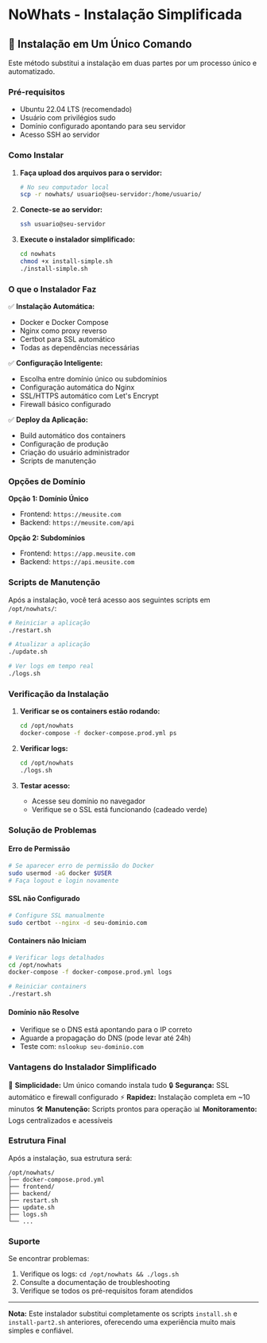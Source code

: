 # NoWhats - Instalação Simplificada

## 🚀 Instalação em Um Único Comando

Este método substitui a instalação em duas partes por um processo único e automatizado.

### Pré-requisitos

- Ubuntu 22.04 LTS (recomendado)
- Usuário com privilégios sudo
- Domínio configurado apontando para seu servidor
- Acesso SSH ao servidor

### Como Instalar

1. **Faça upload dos arquivos para o servidor:**
   ```bash
   # No seu computador local
   scp -r nowhats/ usuario@seu-servidor:/home/usuario/
   ```

2. **Conecte-se ao servidor:**
   ```bash
   ssh usuario@seu-servidor
   ```

3. **Execute o instalador simplificado:**
   ```bash
   cd nowhats
   chmod +x install-simple.sh
   ./install-simple.sh
   ```

### O que o Instalador Faz

✅ **Instalação Automática:**
- Docker e Docker Compose
- Nginx como proxy reverso
- Certbot para SSL automático
- Todas as dependências necessárias

✅ **Configuração Inteligente:**
- Escolha entre domínio único ou subdomínios
- Configuração automática do Nginx
- SSL/HTTPS automático com Let's Encrypt
- Firewall básico configurado

✅ **Deploy da Aplicação:**
- Build automático dos containers
- Configuração de produção
- Criação do usuário administrador
- Scripts de manutenção

### Opções de Domínio

**Opção 1: Domínio Único**
- Frontend: `https://meusite.com`
- Backend: `https://meusite.com/api`

**Opção 2: Subdomínios**
- Frontend: `https://app.meusite.com`
- Backend: `https://api.meusite.com`

### Scripts de Manutenção

Após a instalação, você terá acesso aos seguintes scripts em `/opt/nowhats/`:

```bash
# Reiniciar a aplicação
./restart.sh

# Atualizar a aplicação
./update.sh

# Ver logs em tempo real
./logs.sh
```

### Verificação da Instalação

1. **Verificar se os containers estão rodando:**
   ```bash
   cd /opt/nowhats
   docker-compose -f docker-compose.prod.yml ps
   ```

2. **Verificar logs:**
   ```bash
   cd /opt/nowhats
   ./logs.sh
   ```

3. **Testar acesso:**
   - Acesse seu domínio no navegador
   - Verifique se o SSL está funcionando (cadeado verde)

### Solução de Problemas

#### Erro de Permissão
```bash
# Se aparecer erro de permissão do Docker
sudo usermod -aG docker $USER
# Faça logout e login novamente
```

#### SSL não Configurado
```bash
# Configure SSL manualmente
sudo certbot --nginx -d seu-dominio.com
```

#### Containers não Iniciam
```bash
# Verificar logs detalhados
cd /opt/nowhats
docker-compose -f docker-compose.prod.yml logs

# Reiniciar containers
./restart.sh
```

#### Domínio não Resolve
- Verifique se o DNS está apontando para o IP correto
- Aguarde a propagação do DNS (pode levar até 24h)
- Teste com: `nslookup seu-dominio.com`

### Vantagens do Instalador Simplificado

🎯 **Simplicidade:** Um único comando instala tudo
🔒 **Segurança:** SSL automático e firewall configurado
⚡ **Rapidez:** Instalação completa em ~10 minutos
🛠️ **Manutenção:** Scripts prontos para operação
📊 **Monitoramento:** Logs centralizados e acessíveis

### Estrutura Final

Após a instalação, sua estrutura será:

```
/opt/nowhats/
├── docker-compose.prod.yml
├── frontend/
├── backend/
├── restart.sh
├── update.sh
├── logs.sh
└── ...
```

### Suporte

Se encontrar problemas:

1. Verifique os logs: `cd /opt/nowhats && ./logs.sh`
2. Consulte a documentação de troubleshooting
3. Verifique se todos os pré-requisitos foram atendidos

---

**Nota:** Este instalador substitui completamente os scripts `install.sh` e `install-part2.sh` anteriores, oferecendo uma experiência muito mais simples e confiável.
